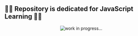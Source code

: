 <p align = "center"> <h2>🧑‍💻 Repository is dedicated for JavaScript Learning 🧑‍💻 </h2> </p>

<p align='center'><img src='https://media1.giphy.com/media/ESVq9aLP2tUv3DxAwU/giphy.gif?cid=790b7611a4e6c6d8639729ba99c4bd13212ae25afe35e80e&rid=giphy.gif' alt='work in progress...'></p>

